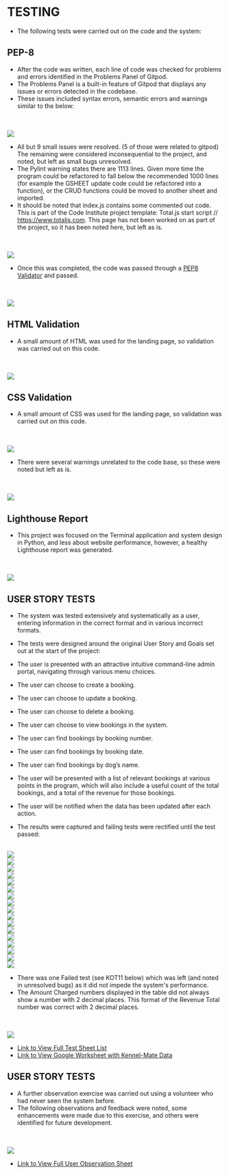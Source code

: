 # TESTING
* The following tests were carried out on the code and the system:

## PEP-8
* After the code was written, each line of code was checked for problems and errors identified in the Problems Panel of Gitpod.
* The Problems Panel is a built-in feature of Gitpod that displays any issues or errors detected in the codebase.
* These issues included syntax errors, semantic errors and warnings similar to the below:
<br>
<br><img src="assets/images/tests_problems_panel.png">
<br>

* All but 9 small issues were resolved. (5 of those were related to gitpod) The remaining were considered inconsequential to the project, and noted, but left as small bugs unresolved.
* The Pylint warning states there are 1113 lines.  Given more time the program could be refactored to fall below the recommended 1000 lines (for example the GSHEET update code could be refactored into a function), or the CRUD functions could be moved to another sheet and imported.
* It should be noted that index.js contains some commented out code.  This is part of the Code Institute project template: Total.js start script // https://www.totaljs.com. This page has not been worked on as part of the project, so it has been noted here, but left as is.
<br>
<br><img src="assets/images/bugs_unresolved1.png">
<br>

* Once this was completed, the code was passed through a [PEP8 Validator](https://pep8ci.herokuapp.com/) and passed.
<br>
<br><img src="assets/images/tests_pep8_linter.png">

## HTML Validation
* A small amount of HTML was used for the landing page, so validation was carried out on this code.
<br>
<br><img src="assets/images/tests_html_validation.png">
<br>

## CSS Validation
* A small amount of CSS was used for the landing page, so validation was carried out on this code.
<br>
<br><img src="assets/images/tests_w3c.png">
<br>

* There were several warnings unrelated to the code base, so these were noted but left as is.
<br>
<br><img src="assets/images/tests_w3c_warnings.png">
<br>

## Lighthouse Report
* This project was focused on the Terminal application and system design in Python, and less about website performance, however, a healthy Lighthouse report was generated.
<br>
<br><img src="assets/images/tests_lighthouse.png">
<br>

## USER STORY TESTS
* The system was tested extensively and systematically as a user, entering information in the correct format and in various incorrect formats.
* The tests were designed around the original User Story and Goals set out at the start of the project:
 * The user is presented with an attractive intuitive command-line admin portal, navigating through various menu choices.
 * The user can choose to create a booking.
 * The user can choose to update a booking.
 * The user can choose to delete a booking.
 * The user can choose to view bookings in the system.
 * The user can find bookings by booking number.
 * The user can find bookings by booking date.
 * The user can find bookings by dog’s name.
 * The user will be presented with a list of relevant bookings at various points in the program, which will also include a useful count of the total bookings, and a total of the revenue for those bookings.
 * The user will be notified when the data has been updated after each action.

* The results were captured and failing tests were rectified until the test passed:
<br>
<img src="assets/images/tests1_main_menu.png">
<br><img src="assets/images/tests2_create_booking1.png">
<br><img src="assets/images/tests2_create_booking2.png">
<br><img src="assets/images/tests_kcb22_test_worksheet.png">
<br><img src="assets/images/tests3_update_booking1.png">
<br><img src="assets/images/tests3_update_booking2.png">
<br><img src="assets/images/tests3_update_booking3.png">
<br><img src="assets/images/tests4_update_booking1.png">
<br><img src="assets/images/tests4_update_booking2.png">
<br><img src="assets/images/tests4_update_booking3.png">
<br><img src="assets/images/tests4_update_booking4.png">
<br><img src="assets/images/tests5_update_booking1.png">
<br><img src="assets/images/tests6_update_booking1.png">
<br><img src="assets/images/tests7_delete_booking1.png">
<br><img src="assets/images/tests7_delete_booking2.png">
<br><img src="assets/images/tests7_delete_booking3.png">
<br><img src="assets/images/tests8_view_booking1.png">
<br>

* There was one Failed test (see KOT11 below) which was left (and noted in unresolved bugs) as it did not impede the system's performance.
* The Amount Charged numbers displayed in the table did not always show a number with 2 decimal places. This format of the Revenue Total number was correct with 2 decimal places.
<br>
<br><img src="assets/images/tests_other_tests.png">
<br>

* [Link to View Full Test Sheet List](https://docs.google.com/spreadsheets/d/18wAAf5659X_l63eENP5EIP3J_qt7uxNIzVXvtma-cgc/edit?usp=sharing)
* [Link to View Google Worksheet with Kennel-Mate Data](https://docs.google.com/spreadsheets/d/1-GlTbADQ5tiuoQV7pvx7p1kAsNMagL4lQYM3nM3fjxI/edit?usp=sharing)

## USER STORY TESTS
* A further observation exercise was carried out using a volunteer who had never seen the system before.
* The following observations and feedback were noted, some enhancements were made due to this exercise, and others were identified for future development.
<br>
<br><img src="assets/images/tests_user_obs.png">

* [Link to View Full User Observation Sheet](https://docs.google.com/spreadsheets/d/18wAAf5659X_l63eENP5EIP3J_qt7uxNIzVXvtma-cgc/edit#gid=0)

